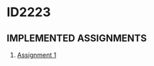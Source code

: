 # ID2223 

## IMPLEMENTED ASSIGNMENTS
1) [Assignment 1](https://github.com/eleander/ID2223/tree/main/Assignment_1/README.md)